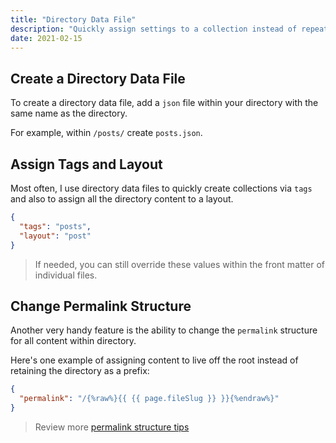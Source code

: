 ```yaml
---
title: "Directory Data File"
description: "Quickly assign settings to a collection instead of repeating the info in each content's front matter."
date: 2021-02-15
---
```


## Create a Directory Data File

To create a directory data file, add a `json` file within your directory with the same name as the directory.

For example, within `/posts/` create `posts.json`.

## Assign Tags and Layout

Most often, I use directory data files to quickly create collections via `tags` and also to assign all the directory content to a layout.

```json
{
  "tags": "posts",
  "layout": "post"
}
```

> If needed, you can still override these values within the front matter of individual files.

## Change Permalink Structure

Another very handy feature is the ability to change the `permalink` structure for all content within directory.

Here's one example of assigning content to live off the root instead of retaining the directory as a prefix:

```json
{
  "permalink": "/{%raw%}{{ {{ page.fileSlug }} }}{%endraw%}"
}
```

> Review more [permalink structure tips](/tips/permalinks/)
